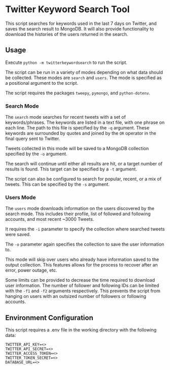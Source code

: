 # Twitter Keyword Search Tool

This script searches for keywords used in the last 7 days on Twitter, and saves the search result to MongoDB.
It will also provide functionality to download the histories of the users returned in the search.

## Usage

Execute `python -m twitterkeywordsearch` to run the script.

The script can be run in a variety of modes depending on what data should be collected.
These modes are `search` and `users`.
The mode is specified as a positional argument to the script.

The script requires the packages `tweepy`, `pymongo`, and `python-dotenv`.

### Search Mode

The `search` mode searches for recent tweets with a set of keywords/phrases.
The keywords are listed in a text file, with one phrase on each line.
The path to this file is specified by the `-q` argument.
These keywords are surrounded by quotes and joined by the `OR` operator in the final query sent to Twitter.

Tweets collected in this mode will be saved to a MongoDB collection specified by the `-o` argument.

The search will continue until either all results are hit, or a target number of results is found.
This target can be specified by a `-t` argument.

The script can also be configured to search for popular, recent, or a mix of tweets.
This can be specified by the `-s` argument.

### Users Mode

The `users` mode downloads information on the users discovered by the search mode.
This includes their profile, list of followed and following accounts, and most recent ~3000 Tweets.

It requires the `-i` parameter to specify the collection where searched tweets were saved.

The `-o` parameter again specifies the collection to save the user information to.

This mode will skip over users who already have information saved to the output collection.
This features allows for the process to recover after an error, power outage, etc.

Some limits can be provided to decrease the time required to download user information.
The number of follower and following IDs can be limited with the `-f1` and `-f2` arguments respectively.
This prevents the script from hanging on users with an outsized number of followers or following accounts.

## Environment Configuration

This script requires a .env file in the working directory with the following data:

```
TWITTER_API_KEY=<>
TWITTER_API_SECRET=<>
TWITTER_ACCESS_TOKEN=<>
TWITTER_TOKEN_SECRET=<>
DATABASE_URL=<>
```
